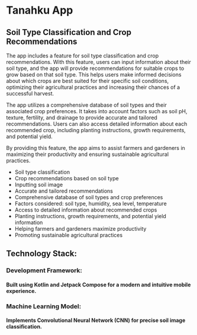 # Tanahku App

## Soil Type Classification and Crop Recommendations

The app includes a feature for soil type classification and crop recommendations. With this feature, users can input information about their soil type, and the app will provide recommendations for suitable crops to grow based on that soil type. This helps users make informed decisions about which crops are best suited for their specific soil conditions, optimizing their agricultural practices and increasing their chances of a successful harvest.

The app utilizes a comprehensive database of soil types and their associated crop preferences. It takes into account factors such as soil pH, texture, fertility, and drainage to provide accurate and tailored recommendations. Users can also access detailed information about each recommended crop, including planting instructions, growth requirements, and potential yield.

By providing this feature, the app aims to assist farmers and gardeners in maximizing their productivity and ensuring sustainable agricultural practices.

- Soil type classification
- Crop recommendations based on soil type
- Inputting soil image
- Accurate and tailored recommendations
- Comprehensive database of soil types and crop preferences
- Factors considered: soil type, humidity, sea level, temperature
- Access to detailed information about recommended crops
- Planting instructions, growth requirements, and potential yield information
- Helping farmers and gardeners maximize productivity
- Promoting sustainable agricultural practices

## Technology Stack:
### Development Framework:
#### Built using Kotlin and Jetpack Compose for a modern and intuitive mobile experience.

### Machine Learning Model:
#### Implements Convolutional Neural Network (CNN) for precise soil image classification.


<!--

**Here are some ideas to get you started:**

🙋‍♀️ A short introduction - what is your organization all about?
🌈 Contribution guidelines - how can the community get involved?
👩‍💻 Useful resources - where can the community find your docs? Is there anything else the community should know?
🍿 Fun facts - what does your team eat for breakfast?
🧙 Remember, you can do mighty things with the power of [Markdown](https://docs.github.com/github/writing-on-github/getting-started-with-writing-and-formatting-on-github/basic-writing-and-formatting-syntax)
-->
